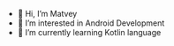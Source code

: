 - 👋 Hi, I’m Matvey
- 👀 I’m interested in Android Development
- 🌱 I’m currently learning Kotlin language

<!---
AERATION/AERATION is a ✨ special ✨ repository because its `README.md` (this file) appears on your GitHub profile.
You can click the Preview link to take a look at your changes.
--->
